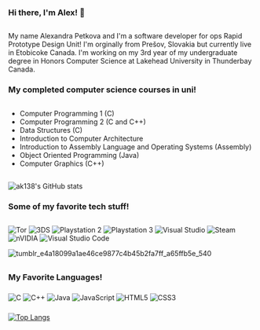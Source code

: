 ### Hi there, I'm Alex! 👋
##
My name Alexandra Petkova and I'm a software developer for ops Rapid Prototype Design Unit! I'm orginally from Prešov, Slovakia but currently live in Etobicoke Canada. I'm working on my 3rd year of my undergraduate degree in Honors Computer Science at Lakehead University in Thunderbay Canada.
###
### My completed computer science courses in uni!
##
* Computer Programming 1 (C)
*  Computer Programming 2 (C and C++)
*  Data Structures (C)
*  Introduction to Computer Architecture
*  Introduction to Assembly Language and Operating Systems (Assembly)
*  Object Oriented Programming (Java)
*  Computer Graphics (C++)

##
![ak138's GitHub stats](https://github-readme-stats.vercel.app/api?username=ak138&show_icons=true&theme=radical)

### Some of my favorite tech stuff!
##
![Tor](https://img.shields.io/badge/Tor-7D4698?style=for-the-badge&logo=Tor-Browser&logoColor=white)
![3DS](https://img.shields.io/badge/3DS-D12228?style=for-the-badge&logo=nintendo-3ds&logoColor=white)
![Playstation 2](https://img.shields.io/badge/Playstation%202-003791?style=for-the-badge&logo=playstation-2&logoColor=white)
![Playstation 3](https://img.shields.io/badge/Playstation%203-003791?style=for-the-badge&logo=playstation-3&logoColor=white)
![Visual Studio](https://img.shields.io/badge/Visual%20Studio-5C2D91.svg?style=for-the-badge&logo=visual-studio&logoColor=white)
![Steam](https://img.shields.io/badge/steam-%23000000.svg?style=for-the-badge&logo=steam&logoColor=white)
![nVIDIA](https://img.shields.io/badge/nVIDIA-%2376B900.svg?style=for-the-badge&logo=nVIDIA&logoColor=white)
![Visual Studio Code](https://img.shields.io/badge/Visual%20Studio%20Code-0078d7.svg?style=for-the-badge&logo=visual-studio-code&logoColor=white)

![tumblr_e4a18099a1ae46ce9877c4b45b2fa7ff_a65ffb5e_540](https://user-images.githubusercontent.com/103148963/167934854-55e07d4a-15e6-46e1-9cd6-4da44b447a04.gif)

##
### My Favorite Languages!
###
![C](https://img.shields.io/badge/c-%2300599C.svg?style=for-the-badge&logo=c&logoColor=white)
![C++](https://img.shields.io/badge/c++-%2300599C.svg?style=for-the-badge&logo=c%2B%2B&logoColor=white)
![Java](https://img.shields.io/badge/java-%23ED8B00.svg?style=for-the-badge&logo=java&logoColor=white)
![JavaScript](https://img.shields.io/badge/javascript-%23323330.svg?style=for-the-badge&logo=javascript&logoColor=%23F7DF1E)
![HTML5](https://img.shields.io/badge/html5-%23E34F26.svg?style=for-the-badge&logo=html5&logoColor=white)
![CSS3](https://img.shields.io/badge/css3-%231572B6.svg?style=for-the-badge&logo=css3&logoColor=white)
###
[![Top Langs](https://github-readme-stats.vercel.app/api/top-langs/?username=ak138)](https://github.com/anuraghazra/github-readme-stats)
###
